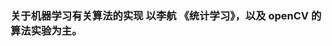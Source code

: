 <!--
 * @Author: zuweie jojoe.wei@gmail.com
 * @Date: 2023-02-28 16:52:50
 * @LastEditors: zuweie jojoe.wei@gmail.com
 * @LastEditTime: 2023-03-28 16:57:36
 * @FilePath: /boring-code/src/machine_learning_2/readMe.Md
 * @Description: 这是默认设置,请设置`customMade`, 打开koroFileHeader查看配置 进行设置: https://github.com/OBKoro1/koro1FileHeader/wiki/%E9%85%8D%E7%BD%AE
-->
### 关于机器学习有关算法的实现 以李航 《统计学习》，以及 openCV 的算法实验为主。
